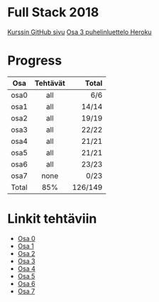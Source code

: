 # Full Stack 2018
[Kurssin GitHub sivu](https://fullstackopen.github.io/)
[Osa 3 puhelinluettelo Heroku](https://osa3-puhelinluettelo.herokuapp.com/)

# Progress


| Osa           | Tehtävät      | Total   |
| ------------- |:-------------:| -------:|
| osa0          | all          		| 6/6     |
| osa1          | all           	| 14/14   |
| osa2          | all           	| 19/19   |
| osa3          | all           	| 22/22   |
| osa4          | all           	| 21/21   |
| osa5          | all         	  	| 21/21   |
| osa6          | all           	| 23/23    |
| osa7          | none          	| 0/23    |
| Total         | 85%           	| 126/149  |

# Linkit tehtäviin
+ [Osa 0](tehtävät/osa0)
+ [Osa 1](tehtävät/osa1)
+ [Osa 2](tehtävät/osa2)
+ [Osa 3](tehtävät/osa3)
+ [Osa 4](tehtävät/osa4)
+ [Osa 5](tehtävät/osa5)
+ [Osa 6](tehtävät/osa6)
+ [Osa 7](tehtävät/osa7)
